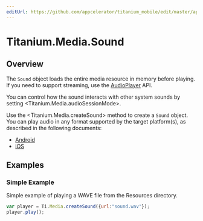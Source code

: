 ```yaml
---
editUrl: https://github.com/appcelerator/titanium_mobile/edit/master/apidoc/Titanium/Media/Sound.yml
---
```

# Titanium.Media.Sound

<TypeHeader/>

## Overview

The `Sound` object loads the entire media resource in memory before playing.  If you need to 
support streaming, use the [AudioPlayer](Titanium.Media.AudioPlayer) API.

You can control how the sound interacts with other system sounds
by setting <Titanium.Media.audioSessionMode>.

Use the <Titanium.Media.createSound> method to create a `Sound` object. You can play audio 
in any format supported by the target platform(s), as described in the following documents:

* [Android](https://developer.android.com/guide/topics/media/media-formats#core)
* [iOS](https://developer.apple.com/audio/)

## Examples

### Simple Example

Simple example of playing a WAVE file from the Resources directory.

``` js
var player = Ti.Media.createSound({url:"sound.wav"});
player.play();
```

<ApiDocs/>
